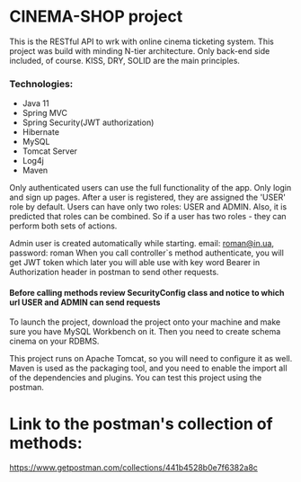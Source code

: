 # CINEMA-SHOP project

This is the RESTful API to wrk with online cinema ticketing system. 
This project was build with minding N-tier architecture. Only back-end side included, 
of course. KISS, DRY, SOLID are the main principles.
### Technologies:

- Java 11
- Spring MVC
- Spring Security(JWT authorization)
- Hibernate
- MySQL
- Tomcat Server
- Log4j
- Maven

Only authenticated users can use the full functionality of the app. 
Only login and sign up pages. After a user is registered, they are assigned the 'USER' 
role by default. Users can have only two roles: USER and ADMIN. Also, it is predicted 
that roles can be combined. So if a user has two roles - they can perform both sets of 
actions.

Admin user is created automatically while starting. email: roman@in.ua, password: roman
When you call controller`s method authenticate, you will get JWT token which later you will able use 
with key word Bearer in Authorization header in postman to send other requests.
  
#### Before calling methods review SecurityConfig class and notice to which url USER and ADMIN can send requests
To launch the project, download the project onto your machine and make sure you have 
MySQL Workbench on it. Then you need to create schema cinema on your RDBMS.

This project runs on Apache Tomcat, so you will need to configure it as well. 
Maven is used as the packaging tool, and you need to enable the import all of the 
dependencies and plugins.
You can test this project using the postman. 
# Link to the postman's collection of methods:
https://www.getpostman.com/collections/441b4528b0e7f6382a8c
